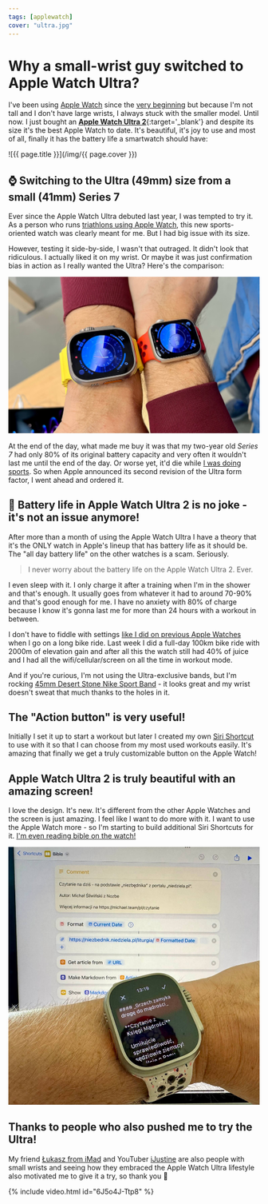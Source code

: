 ```yaml
---
tags: [applewatch]
cover: "ultra.jpg"
---
```


# Why a small-wrist guy switched to Apple Watch Ultra?

I've been using [Apple Watch](/applewatch/) since the [very beginning](/watch-5days/) but because I'm not tall and I don't have large wrists, I always stuck with the smaller model. Until now. I just bought an [**Apple Watch Ultra 2**](https://www.apple.com/apple-watch-ultra-2/){:target='_blank'} and despite its size it's the best Apple Watch to date. It's beautiful, it's joy to use and most of all, finally it has the battery life a smartwatch should have:

<!--More-->

![{{ page.title }}](/img/{{ page.cover }})

## ⌚️ Switching to the Ultra (49mm) size from a small (41mm) Series 7

Ever since the Apple Watch Ultra debuted last year, I was tempted to try it. As a person who runs [triathlons using Apple Watch](/tri15), this new sports-oriented watch was clearly meant for me. But I had big issue with its size.

However, testing it side-by-side, I wasn't that outraged. It didn't look that ridiculous. I actually liked it on my wrist. Or maybe it was just confirmation bias in action as I really wanted the Ultra? Here's the comparison:

![{{ page.title }} size](/img/ultra-size.jpg)

At the end of the day, what made me buy it was that my two-year old *Series 7* had only 80% of its original battery capacity and very often it wouldn't last me until the end of the day. Or worse yet, it'd die while [I was doing sports](/sports). So when Apple announced its second revision of the Ultra form factor, I went ahead and ordered it.

## 🔋 Battery life in Apple Watch Ultra 2 is no joke - it's not an issue anymore!

After more than a month of using the Apple Watch Ultra I have a theory that it's the ONLY watch in Apple's lineup that has battery life as it should be. The "all day battery life" on the other watches is a scam. Seriously.

> I never worry about the battery life on the Apple Watch Ultra 2. Ever.

I even sleep with it. I only charge it after a training when I'm in the shower and that's enough. It usually goes from whatever it had to around 70-90% and that's good enough for me. I have no anxiety with 80% of charge because I know it's gonna last me for more than 24 hours with a workout in between.

I don't have to fiddle with settings [like I did on previous Apple Watches](/tri15) when I go on a long bike ride. Last week I did a full-day 100km bike ride with 2000m of elevation gain and after all this the watch still had 40% of juice and I had all the wifi/cellular/screen on all the time in workout mode.

And if you're curious, I'm not using the Ultra-exclusive bands, but I'm rocking [45mm Desert Stone Nike Sport Band](https://www.apple.com/shop/product/MUUQ3AM/A/41mm-desert-stone-nike-sport-band-s-m) - it looks great and my wrist doesn't sweat that much thanks to the holes in it.

## The "Action button" is very useful!

Initially I set it up to start a workout but later I created my own [Siri Shortcut](/shortcuts/) to use with it so that I can choose from my most used workouts easily. It's amazing that finally we get a truly customizable button on the Apple Watch!

## Apple Watch Ultra 2 is truly beautiful with an amazing screen!

I love the design. It's new. It's different from the other Apple Watches and the screen is just amazing. I feel like I want to do more with it. I want to use the Apple Watch more - so I'm starting to build additional Siri Shortcuts for it. [I'm even reading bible on the watch!](/pl/czytanie/)

![{{ page.title }} bible](/img/ultra-bible.jpg)

## Thanks to people who also pushed me to try the Ultra!

My friend [Łukasz from iMad](https://www.linkedin.com/in/%C5%82ukasz-banaszak-77464423a) and YouTuber [iJustine](https://www.youtube.com/@iJustine) are also people with small wrists and seeing how they embraced the Apple Watch Ultra lifestyle also motivated me to give it a try, so thank you 🙏 

{% include video.html id="6J5o4J-Ttp8" %}

[n]: https://michael.gratis/nozbe
[np]: https://michael.gratis/nozbepersonal